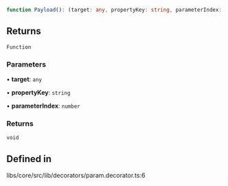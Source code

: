 ```ts
function Payload(): (target: any, propertyKey: string, parameterIndex: number) => void
```

## Returns

`Function`

### Parameters

• **target**: `any`

• **propertyKey**: `string`

• **parameterIndex**: `number`

### Returns

`void`

## Defined in

libs/core/src/lib/decorators/param.decorator.ts:6
